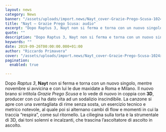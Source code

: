 ```yaml
---
layout: news
category: News
banner: "/assets/uploads/import.news/Nayt_cover-Grazie-Prego-Scusa-1024x1024.jpg"
title: "Nayt – Grazie Prego Scusa: audio"
excerpt: "Dopo Raptus 3, Nayt non si ferma e torna con un nuovo singolo, mentre novembre si avvicina e con lui le due maxidate a Roma e Milano. Il nuovo brano si intitola Grazie Prego Scusa e lo vede di nuovo in coppia con 3D, producer con cui ha dato vita ad un sodalizio inscindibile. La [&hellip"
quote: ""
description: "Dopo Raptus 3, Nayt non si ferma e torna con un nuovo singolo, mentre novembre si avvicina e con lui le due maxidate a Roma e Milano. Il nuovo brano si intitola Grazie Prego Scusa e lo vede di nuovo in coppia con 3D, producer con cui ha dato vita ad un sodalizio inscindibile. La [&hellip"
keywords: ""
date: 2019-09-26T00:00:00.000+01:00
author: "Riccardo Primavera"
cover: "/assets/uploads/import.news/Nayt_cover-Grazie-Prego-Scusa-1024x1024.jpg"
pagination:
  enabled: true

---
```


Dopo _Raptus 3_, **Nayt** non si ferma e torna con un nuovo singolo, mentre novembre si avvicina e con lui le due maxidate a Roma e Milano. Il nuovo brano si intitola _Grazie Prego Scusa_ e lo vede di nuovo in coppia con **3D**, producer con cui ha dato vita ad un sodalizio inscindibile. La canzone si apre con una sventagliata di rime senza sosta, un esercizio tecnico e metrico notevole, al quale poi si alternano cambi di flow e momenti in cui la traccia “respira”, come sul ritornello. La ciliegina sulla torta è la strumentale di 3D, dai toni solenni e incalzanti, che trascina l’ascoltatore di ascolto in ascolto.